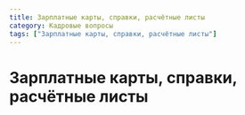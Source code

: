 ```yaml
---
title: Зарплатные карты, справки, расчётные листы
category: Кадровые вопросы
tags: ["Зарплатные карты, справки, расчётные листы"]
---
```


# Зарплатные карты, справки, расчётные листы

